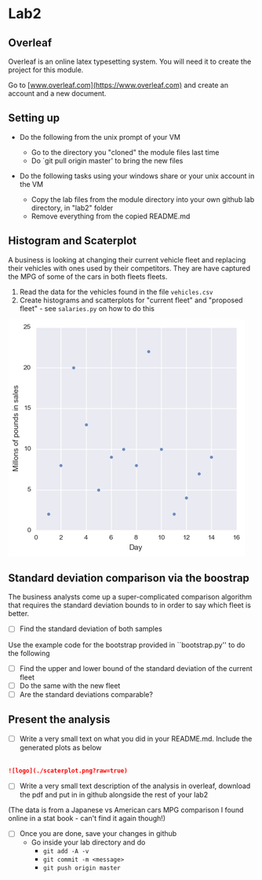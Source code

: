 # Lab2

## Overleaf

Overleaf is an online latex typesetting system. You will need it to create the project for this module. 

Go to [www.overleaf.com](https://www.overleaf.com) and create an account and a new document.

## Setting up 
* Do the following from the unix prompt of your VM
	* Go to the directory you "cloned" the module files last time
	* Do `git pull origin master' to bring the new files

* Do the following tasks using your windows share or your unix account in the VM	
	* Copy the lab files from the module directory into your own github lab directory, in "lab2" folder
	* Remove everything from the copied README.md

## Histogram and Scaterplot

A business is looking at changing their current vehicle fleet and replacing their vehicles with ones used by their competitors. They are have captured the MPG of some of the cars in both fleets fleets.


1. Read the data for the vehicles found in the file `vehicles.csv`
2. Create histograms and scatterplots for "current fleet" and "proposed fleet" - see `salaries.py` on how to do this

![scaterplot](./scaterplot.png?raw=true)

## Standard deviation comparison via the boostrap

The business analysts come up a super-complicated comparison algorithm that requires the standard deviation bounds to in order to say which fleet is better. 

- [ ] Find the standard deviation of both samples


Use the example code for the bootstrap provided in ``bootstrap.py'' to do the following
- [ ] Find the upper and lower bound of the standard deviation of the current fleet
- [ ] Do the same with the new fleet
- [ ] Are the standard deviations comparable? 

## Present the analysis

- [ ] Write a very small text on what you did in your README.md. Include the generated plots as below 

~~~markdown

![logo](./scaterplot.png?raw=true)


~~~

- [ ] Write a very small text description of the analysis in overleaf, download the pdf and put in in github alongside the rest of your lab2 

(The data is from a Japanese vs American cars MPG comparison I found online in a stat book - can't find it again though!)

- [ ] Once you are done, save your changes in github
	* Go inside your lab directory and do 
      * ``git add -A -v``
      * ``git commit -m <message>``
      * ``git push origin master``
